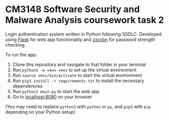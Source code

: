 # CM3148 Software Security and Malware Analysis coursework task 2

Login authentication system written in Python following SSDLC. Developed using [Flask](https://flask.palletsprojects.com/) for web app functionality and [zxcvbn](https://github.com/dwolfhub/zxcvbn-python) for password strength checking.

To run the app:

1. Clone this repository and navigate to that folder in your terminal
2. Run `python3 -m venv venv` to set up the virtual environment
3. Run `source venv/bin/activate` to start the virtual environment
4. Run `pip3 install -r requirements.txt` to install the necessary dependencies
5. Run `python3 main.py` to start the web app
6. Go to [localhost:8080](http://localhost:8080) on your browser

(You may need to replace `python3` with `python` or `py`, and `pip3` with `pip` depending on your Python setup)